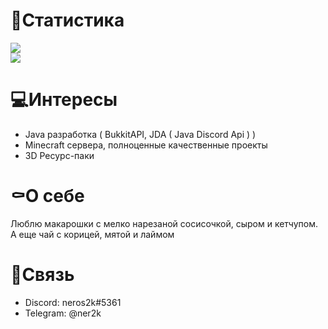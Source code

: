 # 📝Статистика 
![](https://github-readme-stats.vercel.app/api?username=neros2k&show_icons=true&count_private=true&theme=dark)  
![](https://github-readme-stats.vercel.app/api/top-langs?username=neros2k&count_private=true&theme=dark)
# 💻Интересы
- Java разработка ( BukkitAPI, JDA ( Java Discord Api ) )
- Minecraft сервера, полноценные качественные проекты
- 3D Ресурс-паки
# ⚰️О себе
Люблю макарошки с мелко нарезаной сосисочкой, сыром и кетчупом. А еще чай с корицей, мятой и лаймом
# 🚨Связь
- Discord: neros2k#5361
- Telegram: @ner2k
